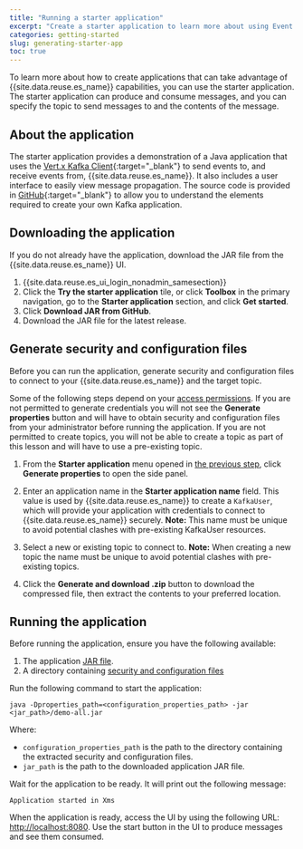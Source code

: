 ```yaml
---
title: "Running a starter application"
excerpt: "Create a starter application to learn more about using Event Streams."
categories: getting-started
slug: generating-starter-app
toc: true
---
```


To learn more about how to create applications that can take advantage of {{site.data.reuse.es_name}} capabilities, you can use the starter application. The starter application can produce and consume messages, and you can specify the topic to send messages to and the contents of the message.

## About the application
The starter application provides a demonstration of a Java application that uses the [Vert.x Kafka Client](https://vertx.io/docs/vertx-kafka-client/java/){:target="_blank"} to send events to, and receive events from, {{site.data.reuse.es_name}}. It also includes a user interface to easily view message propagation. The source code is provided in [GitHub](https://github.com/ibm-messaging/kafka-java-vertx-starter){:target="_blank"} to allow you to understand the elements required to create your own Kafka application.

## Downloading the application
If you do not already have the application, download the JAR file from the {{site.data.reuse.es_name}} UI.
1. {{site.data.reuse.es_ui_login_nonadmin_samesection}}
2. Click the **Try the starter application** tile, or click **Toolbox** in the primary navigation, go to the **Starter application** section, and click **Get started**.
3. Click **Download JAR from GitHub**.
4. Download the JAR file for the latest release.

## Generate security and configuration files
Before you can run the application, generate security and configuration files to connect to your {{site.data.reuse.es_name}} and the target topic.

Some of the following steps depend on your [access permissions](../../security/managing-access/). If you are not permitted to generate credentials you will not see the **Generate properties** button and will have to obtain security and configuration files from your administrator before running the application. If you are not permitted to create topics, you will not be able to create a topic as part of this lesson and will have to use a pre-existing topic.

1. From the **Starter application** menu opened in [the previous step](#downloading-the-application), click **Generate properties** to open the side panel.
2. Enter an application name in the **Starter application name** field. This value is used by {{site.data.reuse.es_name}} to create a `KafkaUser`, which will provide your application with credentials to connect to {{site.data.reuse.es_name}} securely.
   **Note:** This name must be unique to avoid potential clashes with pre-existing KafkaUser resources.

3. Select a new or existing topic to connect to.
   **Note:** When creating a new topic the name must be unique to avoid potential clashes with pre-existing topics.
4. Click the **Generate and download .zip** button to download the compressed file, then extract the contents to your preferred location.

## Running the application

Before running the application, ensure you have the following available:
1. The application [JAR file](#downloading-the-application).
2. A directory containing [security and configuration files](#generate-security-and-configuration-files)

Run the following command to start the application:

```
java -Dproperties_path=<configuration_properties_path> -jar <jar_path>/demo-all.jar
```

Where:
- `configuration_properties_path` is the path to the directory containing the extracted security and configuration files.
- `jar_path` is the path to the downloaded application JAR file.

Wait for the application to be ready. It will print out the following message:
```
Application started in Xms
```

When the application is ready, access the UI by using the following URL: [http://localhost:8080](http://localhost:8080). Use the start button in the UI to produce messages and see them consumed.
